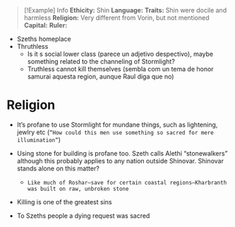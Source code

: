 > [!Example] Info
> **Ethicity:** Shin
> **Language:**
> **Traits:** Shin were docile and harmless
> **Religion:** Very different from Vorin, but not mentioned
> **Capital:** 
> **Ruler:**

- Szeths homeplace
- Thruthless
	- Is it s social lower class (parece un adjetivo despectivo), maybe something related to the channeling of Stormlight?
	- Truthless cannot kill themselves (sembla com un tema de honor samurai aquesta region, aunque Raul diga que no)

# Religion
- It’s profane to use Stormlight for mundane things, such as lightening, jewlry etc (`“How could this men use something so sacred for mere illumination”`)
- Using stone for building is profane too.  Szeth calls Alethi “stonewalkers” although this probably applies to any nation outside Shinovar. Shinovar stands alone on this matter?
	- `Like much of Roshar—save for certain coastal regions—Kharbranth was built on raw, unbroken stone` 

- Killing is one of the greatest sins
- To Szeths people a dying request was sacred